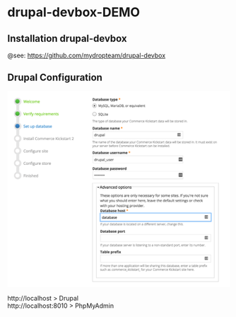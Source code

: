 # drupal-devbox-DEMO  

## Installation drupal-devbox  
@see: https://github.com/mydropteam/drupal-devbox

## Drupal Configuration  
   ![Image of drupal config ](https://github.com/mydropteam/drupal-devbox-DEMO/blob/master/datas/drupal-config.png?raw=true)  
   
   http://localhost > Drupal  
   http://localhost:8010 > PhpMyAdmin
   
